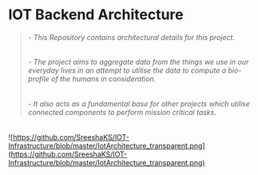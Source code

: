 # IOT Backend Architecture

> ###### - This Repository contains architectural details for this project. 
> ###### - The project aims to aggregate data from the things we use in our everyday lives in an attempt to utilise the data to compute a bio-profile of the humans in consideration. 
> ###### - It also acts as a fundamental base for other projects which utilise connected components to perform mission critical tasks.

![https://github.com/SreeshaKS/IOT-Infrastructure/blob/master/IotArchitecture_transparent.png](https://github.com/SreeshaKS/IOT-Infrastructure/blob/master/IotArchitecture_transparent.png)
